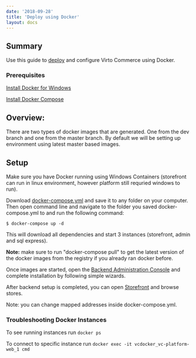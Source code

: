 ```yaml
---
date: '2018-09-28'
title: 'Deploy using Docker'
layout: docs
---
```

## Summary

Use this guide to <a class="crosslink" href="https://virtocommerce.com/ecommerce-hosting" target="_blank">deploy</a> and configure Virto Commerce using Docker.


### Prerequisites
[Install Docker for Windows](https://docs.docker.com/docker-for-windows/install/)

[Install Docker Compose](https://docs.docker.com/compose/install/)

## Overview:

There are two types of docker images that are generated. One from the dev branch and one from the master branch. By default we will be setting up environment using latest master based images.

## Setup

Make sure you have Docker running using Windows Containers (storefront can run in linux environment, however platform still requried windows to run).

Download [docker-compose.yml](https://github.com/VirtoCommerce/vc-docker/blob/master/windows/aspnetcore/docker-compose.yml) and save it to any folder on your computer. Then open command line and navigate to the folder you saved docker-compose.yml to and run the following command:

```
$ docker-compose up -d
```

This will download all dependencies and start 3 instances (storefront, admin and sql express).

**Note:** make sure to run "docker-compose pull" to get the latest version of the docker images from the registry if you already ran docker before.

Once images are started, open the [Backend Administration Console](http://localhost:8090) and complete installation by following simple wizards.

After backend setup is completed, you can open [Storefront](http://localhost:8080) and browse stores.

Note: you can change mapped addresses inside docker-compose.yml.

### Troubleshooting Docker Instances

To see running instances run `docker ps` 

To connect to specific instance run `docker exec -it vcdocker_vc-platform-web_1 cmd`